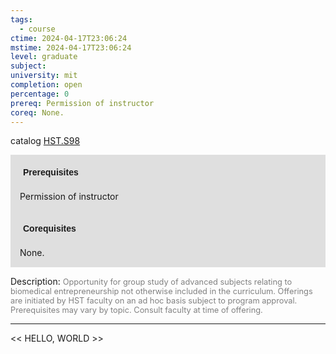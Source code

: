 ```yaml
---
tags:
  - course
ctime: 2024-04-17T23:06:24
mstime: 2024-04-17T23:06:24
level: graduate
subject: 
university: mit
completion: open
percentage: 0
prereq: Permission of instructor
coreq: None.
---
```


catalog [HST.S98](http://student.mit.edu/catalog/mHSTb.html#HST.S98)

<span style="display: block; padding: 15px; background-color: rgb(100, 100, 100, 0.2);"><font id="m_prereq4044_0" style="display: block; font-family: Arial, sans-serif; font-weight: bold; padding: 5px">Prerequisites</font><br><span id="prereq4044_0">Permission of instructor</span></span>
<span style="display: block; padding: 15px; background-color: rgb(100, 100, 100, 0.2);"><font id="m_coreq4044_0" style="display: block; font-family: Arial, sans-serif; font-weight: bold; padding: 5px">Corequisites</font><br><span id="coreq4044_0">None.</span></span>

<font style="">Description:</font>
<font style="color: grey; font-size: 0.8rem;">Opportunity for group study of advanced subjects relating to biomedical entrepreneurship not otherwise included in the curriculum. Offerings are initiated by HST faculty on an ad hoc basis subject to program approval. Prerequisites may vary by topic. Consult faculty at time of offering.</font>



---

<< HELLO, WORLD >>
